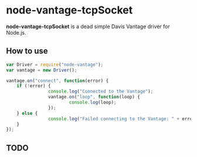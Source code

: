 # node-vantage-tcpSocket

**node-vantage-tcpSocket** is a dead simple Davis Vantage driver for Node.js.



## How to use
```js
var Driver = require("node-vantage");
var vantage = new Driver();

vantage.on("connect", function(error) {
	if (!error) {
                console.log("Connected to the Vantage");
                vantage.on("loop", function(loop) {
                        console.log(loop);
                });
	} else {
                console.log("Failed connecting to the Vantage: " + error);
	}
});
```

## TODO
